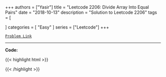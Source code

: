 
+++
authors = ["Yasir"]
title = "Leetcode 2206: Divide Array Into Equal Pairs"
date = "2018-10-13"
description = "Solution to Leetcode 2206"
tags = [
    
]
categories = [
    "Easy"
]
series = ["Leetcode"]
+++



[`Problem Link`](https://leetcode.com/problems/divide-array-into-equal-pairs/description/)

---

**Code:**

{{< highlight html >}}

{{< /highlight >}}


